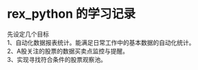 # rex_python 的学习记录  
先设定几个目标  
1、自动化数据报表统计。能满足日常工作中的基本数据的自动化统计。  
2、A股关注的股票的数据买卖点监控与提醒。  
3、实现寻找符合条件的股票观察池。  
